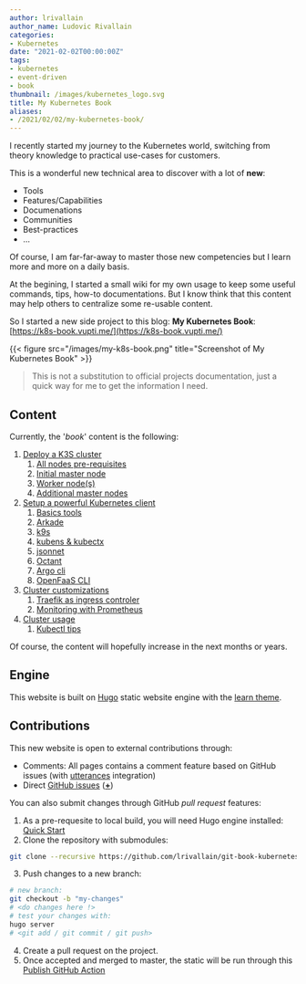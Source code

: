 ```yaml
---
author: lrivallain
author_name: Ludovic Rivallain
categories:
- Kubernetes
date: "2021-02-02T00:00:00Z"
tags:
- kubernetes
- event-driven
- book
thumbnail: /images/kubernetes_logo.svg
title: My Kubernetes Book
aliases: 
- /2021/02/02/my-kubernetes-book/
---
```


I recently started my journey to the Kubernetes world, switching from theory knowledge to practical use-cases for customers.

This is a wonderful new technical area to discover with a lot of **new**:

* Tools
* Features/Capabilities
* Documenations
* Communities
* Best-practices
* …

Of course, I am far-far-away to master those new competencies but I learn more and more on a daily basis.

At the begining, I started a small wiki for my own usage to keep some useful commands, tips, how-to documentations. But I know think that this content may help others to centralize some re-usable content.

So I started a new side project to this blog: **My Kubernetes Book**: [https://k8s-book.vupti.me/](https://k8s-book.vupti.me/)

{{< figure src="/images/my-k8s-book.png" title="Screenshot of My Kubernetes Book" >}}

> This is not a substitution to official projects documentation, just a quick way for me to get the information I need.

## Content

Currently, the '*book*' content is the following:

1. [Deploy a K3S cluster](https://k8s-book.vupti.me/k3s-cluster-deployment/)
    1. [All nodes pre-requisites](https://k8s-book.vupti.me/k3s-cluster-deployment/all-nodes-pre-requisites/)
    1. [Initial master node](https://k8s-book.vupti.me/k3s-cluster-deployment/initial-master-node/)
    1. [Worker node(s)](https://k8s-book.vupti.me/k3s-cluster-deployment/worker-node-s/)
    1. [Additional master nodes](https://k8s-book.vupti.me/k3s-cluster-deployment/additional-master-nodes/)
1. [Setup a powerful Kubernetes client](https://k8s-book.vupti.me/setup-a-powerful-kubernetes-client/)
    1. [Basics tools](https://k8s-book.vupti.me/setup-a-powerful-kubernetes-client/basics/)
    1. [Arkade](https://k8s-book.vupti.me/setup-a-powerful-kubernetes-client/arkade/)
    1. [k9s](https://k8s-book.vupti.me/setup-a-powerful-kubernetes-client/k9s/)
    1. [kubens & kubectx](https://k8s-book.vupti.me/setup-a-powerful-kubernetes-client/kubens-and-kubectx/)
    1. [jsonnet](https://k8s-book.vupti.me/setup-a-powerful-kubernetes-client/jsonnet/)
    1. [Octant](https://k8s-book.vupti.me/setup-a-powerful-kubernetes-client/octant/)
    1. [Argo cli](https://k8s-book.vupti.me/setup-a-powerful-kubernetes-client/argo-cli/)
    1. [OpenFaaS CLI](https://k8s-book.vupti.me/setup-a-powerful-kubernetes-client/openfaas-cli/)
1. [Cluster customizations](https://k8s-book.vupti.me/customizations/)
    1. [Traefik as ingress controler](https://k8s-book.vupti.me/customizations/traefik/)
    1. [Monitoring with Prometheus](https://k8s-book.vupti.me/customizations/kube-prometheus/)
1. [Cluster usage](https://k8s-book.vupti.me/usage/)
    1. [Kubectl tips](https://k8s-book.vupti.me/usage/kubectl-tips/)

Of course, the content will hopefully increase in the next months or years.

## Engine

This website is built on [Hugo](https://gohugo.io/) static website engine with the [learn theme](https://learn.netlify.app/en/).

## Contributions

This new website is open to external contributions through:

* Comments: All pages contains a comment feature based on GitHub issues (with [utterances](https://utteranc.es/) integration)
* Direct [GitHub issues](https://github.com/lrivallain/git-book-kubernetes/issues) ([**+**](https://github.com/lrivallain/git-book-kubernetes/issues/new/choose))

You can also submit changes through GitHub *pull request* features:

1. As a pre-requesite to local build, you will need Hugo engine installed: [Quick Start](https://gohugo.io/getting-started/quick-start/)
2. Clone the repository with submodules:

```bash
git clone --recursive https://github.com/lrivallain/git-book-kubernetes.git
```

3. Push changes to a new branch:

```bash
# new branch:
git checkout -b "my-changes"
# <do changes here !>
# test your changes with:
hugo server
# <git add / git commit / git push>
```

4. Create a pull request on the project.
5. Once accepted and merged to master, the static will be run through this
[Publish GitHub Action](https://github.com/lrivallain/git-book-kubernetes/actions?query=workflow%3A%22Publish+Site%22)
